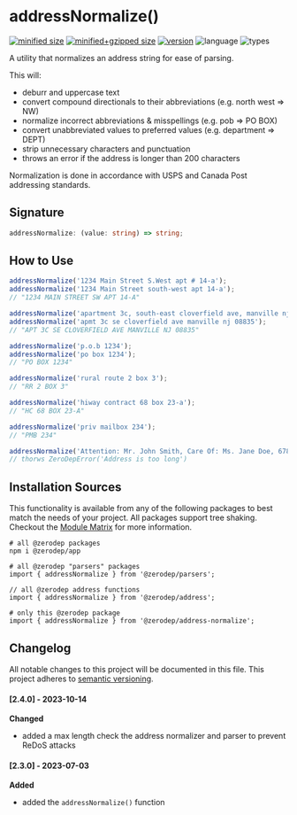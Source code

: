 # addressNormalize()

[![minified size](https://img.shields.io/bundlephobia/min/@zerodep/address-normalize?style=flat-square&color=blue)](https://bundlephobia.com/package/@zerodep/address-normalize)
[![minified+gzipped size](https://img.shields.io/bundlephobia/minzip/@zerodep/address-normalize?style=flat-square&color=blue)](https://bundlephobia.com/package/@zerodep/address-normalize)
[![version](https://img.shields.io/npm/v/@zerodep/address-normalize?style=flat-square&color=blue)](https://www.npmjs.com/package/@zerodep/address-normalize)
![language](https://img.shields.io/badge/typescript-100%25-blue?style=flat-square)
![types](https://img.shields.io/badge/types-included-blue?style=flat-square)

A utility that normalizes an address string for ease of parsing.

This will:

- deburr and uppercase text
- convert compound directionals to their abbreviations (e.g. north west => NW)
- normalize incorrect abbreviations & misspellings (e.g. pob => PO BOX)
- convert unabbreviated values to preferred values (e.g. department => DEPT)
- strip unnecessary characters and punctuation
- throws an error if the address is longer than 200 characters

Normalization is done in accordance with USPS and Canada Post addressing standards.

## Signature

```typescript
addressNormalize: (value: string) => string;
```

## How to Use

```javascript
addressNormalize('1234 Main Street S.West apt # 14-a');
addressNormalize('1234 Main Street south-west apt 14-a');
// "1234 MAIN STREET SW APT 14-A"

addressNormalize('apartment 3c, south-east cloverfield ave, manville nj 08835');
addressNormalize('apmt 3c se cloverfield ave manville nj 08835');
// "APT 3C SE CLOVERFIELD AVE MANVILLE NJ 08835"

addressNormalize('p.o.b 1234');
addressNormalize('po box 1234');
// "PO BOX 1234"

addressNormalize('rural route 2 box 3');
// "RR 2 BOX 3"

addressNormalize('hiway contract 68 box 23-a');
// "HC 68 BOX 23-A"

addressNormalize('priv mailbox 234');
// "PMB 234"

addressNormalize('Attention: Mr. John Smith, Care Of: Ms. Jane Doe, 6789 Oak Avenue, Apartment 1617181920, Building C, Suite 2122232425, Floor 28, Lakeview, Texas 54321-6789, United States of America');
// thorws ZeroDepError('Address is too long')
```

## Installation Sources

This functionality is available from any of the following packages to best match the needs of your project. All packages support tree shaking. Checkout the [Module Matrix](/) for more information.

```shell
# all @zerodep packages
npm i @zerodep/app

# all @zerodep "parsers" packages
import { addressNormalize } from '@zerodep/parsers';

// all @zerodep address functions
import { addressNormalize } from '@zerodep/address';

# only this @zerodep package
import { addressNormalize } from '@zerodep/address-normalize';
```

## Changelog

All notable changes to this project will be documented in this file. This project adheres to [semantic versioning](https://semver.org/spec/v2.0.0.html).

#### [2.4.0] - 2023-10-14

**Changed**

- added a max length check the address normalizer and parser to prevent ReDoS attacks

#### [2.3.0] - 2023-07-03

**Added**

- added the `addressNormalize()` function
